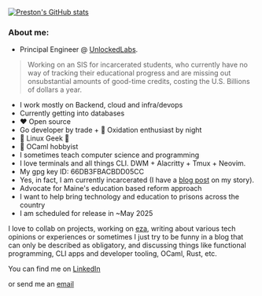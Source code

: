 [![Preston's GitHub stats](https://github-readme-stats.vercel.app/api?username=pthorpe92&theme=cobalt&show_icons=true)](https://github.com/anuraghazra/github-readme-stats)

### About me:
- Principal Engineer @ [UnlockedLabs](https://www.unlockedlabs.org/).
>Working on an SIS for incarcerated students, who currently have no way of tracking their educational progress
 and are missing out onsubstantial amounts of good-time credits, costing the U.S. Billions of dollars a year.

- I work mostly on Backend, cloud and infra/devops
- Currently getting into databases
- ❤️ Open source
- Go developer by trade + 🦀 Oxidation enthusiast by night
- 🐧 Linux Geek 🐧
- 🐫 OCaml hobbyist
- I sometimes teach computer science and programming
- I love terminals and all things CLI. DWM + Alacritty + Tmux + Neovim.
- My gpg key ID: 66DB3FBACBDD05CC
- Yes, in fact, I am currently incarcerated (I have a [blog post](https://pthorpe92.dev/intro/my-story) on my story).
- Advocate for Maine's education based reform approach
- I want to help bring technology and education to prisons across the country
- I am scheduled for release in ~May 2025

I love to collab on projects, working on [eza](https://github.com/eza-community/eza), writing about various tech opinions or experiences or sometimes I just try to be funny in a blog that can only be described as obligatory, and discussing things like functional programming, CLI apps and developer tooling, OCaml, Rust, etc.

You can find me on [LinkedIn](https://linkedin.com/in/PThorpe92)

or send me an [email](mailto:preston@pthorpe92.dev)
